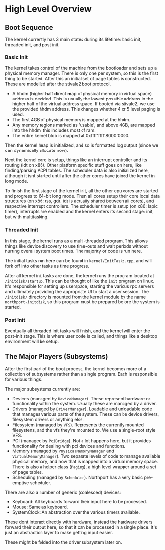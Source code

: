 # High Level Overview 

## Boot Sequence

The kernel currently has 3 main states during its lifetime: basic init, threaded init, and post init.

### Basic Init

The kernel takes control of the machine from the bootloader and sets up a physical memory manager. There is only one per system, so this is the first thing to be started.
After this an initial set of page tables is constructed. These are modelled after the stivale2 boot protocol.
- A hhdm (**h**igher **h**alf **d**irect **m**ap of physical memory in virtual space) address is decided. This is usually the lowest possible address in the higher half of the virtual address space. If booted via stivale2, we use the provided hhdm address. This changes whether 4 or 5 level paging is used.
- The first 4GB of physical memory is mapped at the hhdm.
- Any memory regions marked as 'usable', and above 4GB, are mapped into the hhdm, this includes most of ram.
- The entire kernel blob is mapped at 0xffff'ffff'8000'0000. 

Then the kernel heap is initialized, and so is formatted log output (since we can dynamically allocate now).

Next the kernel core is setup, things like an interrupt controller and its routing (idt on x86). Other platform specific stuff goes on here, like finding/parsing ACPI tables. The scheduler data is also initialized here, although it isnt started until after the other cores have joined the kernel in long mode.

To finish the first stage of the kernel init, all the other cpu cores are started and progress to 64-bit long mode. Then all cores setup their core local data structures (on x86: tss, gdt. Idt is actually shared between all cores), and respective interrupt controllers.
The scheduler timer is setup (on x86: lapic timer), interrupts are enabled and the kernel enters its second stage: init, but with multitasking.

### Threaded Init

In this stage, the kernel runs as a multi-threaded program. This allows things like device discovery to use time-outs and wait periods without hurting overall system boot times. The majority of code is run here.

The initial tasks run here can be found in `kernel/InitTasks.cpp`, and will fork off into other tasks as time progress.

After all kernel init tasks are done, the kernel runs the program located at `/initdisk/startup`. This can be thought of like the `init` program on linux. It's responsible for setting up userspace, starting the various rpc servers and ultimately providing the appropriate UI to start a user session.
The `/initdisk/` directory is mounted from the kernel module by the name `northport-initdisk`, so this program must be prepared before the system is started.

### Post Init

Eventually all threaded init tasks will finish, and the kernel will enter the post-init stage. This is where user code is called, and things like a desktop environment will be setup.


## The Major Players (Subsystems)

After the first part of the boot process, the kernel becomes more of a collection of subsystems rather than a single program.
Each is responsible for various things.

The major subsystems currently are:
- Devices (managed by `DeviceManager`). These represent hardware or functionality within the system. Usually these are managed by a driver.
- Drivers (managed by `DriverManager`). Loadable and unloadable code that manages various parts of the system. These can be device drivers, filesystem drivers or anything else.
- Filesystem (managed by `VFS`). Represents the currently mounted filesystens, and the vfs they're mounted to. We use a single-root style VFS.
- PCI (managed by `PciBridge`). Not a lot happens here, but it provides functionality for dealing with pci devices and functions.
- Memory (managed by `PhysicalMemoryManager` and `VirtualMemoryManager`). Two separate levels of code to manage available physical memory, and how that is mapped into a virtual memory space. There is also a helper class (`Paging`), a high level wrapper around a set of page tables.
- Scheduling (managed by `Scheduler`). Northport has a very basic pre-emptive scheduler.

There are also a number of generic (coalesced) devices:
- Keyboard: All keyboards forward their input here to be processed.
- Mouse: Same as keyboard.
- SystemClock: An abstraction over the various timers available.

These dont interact directly with hardware, instead the hardware drivers forward their output here, so that it can be processed in a single place. It's just an abstraction layer to make getting input easier.

These might be folded into the driver subsystem later on.
